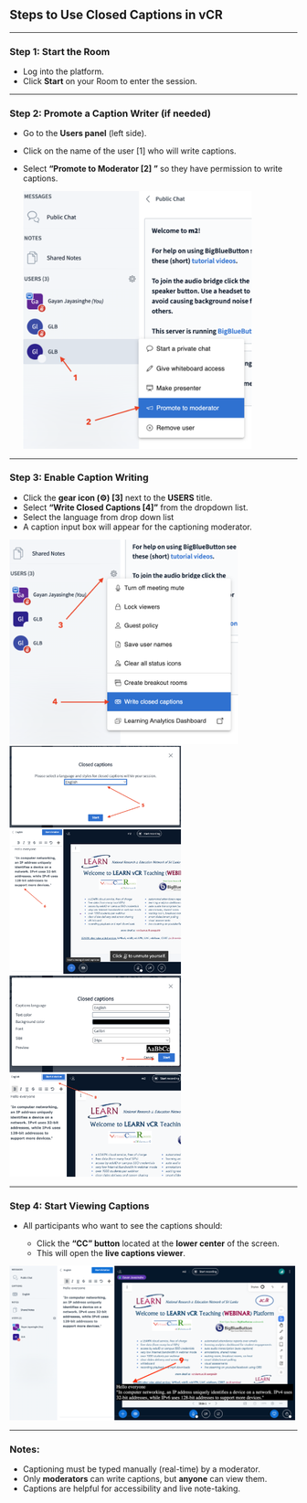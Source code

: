 ##  **Steps to Use Closed Captions in vCR**

---

###  **Step 1: Start the Room**

* Log into the platform.
* Click **Start** on your Room to enter the session.

---

###  **Step 2: Promote a Caption Writer (if needed)**

* Go to the **Users panel** (left side).
* Click on the name of the user [1] who will write captions.
* Select **“Promote to Moderator [2] ”** so they have permission to write captions.

  <img src="https://github.com/LEARN-LK/VCR/blob/main/img/caption-01.png" alt="image" style="max-width: 100%;width: 400px;">

---

###  **Step 3: Enable Caption Writing**

* Click the **gear icon (⚙️) [3]** next to the **USERS** title.
* Select **“Write Closed Captions [4]”** from the dropdown list.
* Select the language from drop down list
* A caption input box will appear for the captioning moderator.

<div style="display: inline-block;">
<img src="https://github.com/LEARN-LK/VCR/blob/main/img/caption-02.png" alt="image" style="max-width: 100%;width: 400px;">
<img src="https://github.com/LEARN-LK/VCR/blob/main/img/caption-03.png" alt="image" style="max-width: 100%;width: 300px;">
</div>
<div style="display: inline-block;">
<img src="https://github.com/LEARN-LK/VCR/blob/main/img/caption-04.png" alt="image" style="max-width: 80%;width: 300px;">
<img src="https://github.com/LEARN-LK/VCR/blob/main/img/caption-05.png" alt="image" style="max-width: 100%;width: 300px;">
<img src="https://github.com/LEARN-LK/VCR/blob/main/img/caption-06.png" alt="image" style="max-width: 100%;width: 300px;">
</div>

---

###  **Step 4: Start Viewing Captions**

* All participants who want to see the captions should:

  * Click the **“CC” button** located at the **lower center** of the screen.
  * This will open the **live captions viewer**.
<img src="https://github.com/LEARN-LK/VCR/blob/main/img/caption-07.png" alt="image" style="max-width: 100%;width: 500px;">

---

###  **Notes:**

* Captioning must be typed manually (real-time) by a moderator.
* Only **moderators** can write captions, but **anyone** can view them.
* Captions are helpful for accessibility and live note-taking.

